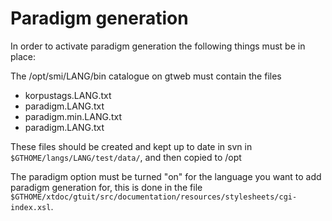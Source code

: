 # Paradigm generation

In order to activate paradigm generation the following things must be in place:

The /opt/smi/LANG/bin catalogue on gtweb must contain the files

- korpustags.LANG.txt
- paradigm.LANG.txt
- paradigm.min.LANG.txt
- paradigm.LANG.txt

These files should be created and kept up to date in svn in
`$GTHOME/langs/LANG/test/data/`, and then copied to /opt

The paradigm option must be turned "on" for the language you
want to add paradigm generation for, this is done in the file
`$GTHOME/xtdoc/gtuit/src/documentation/resources/stylesheets/cgi-index.xsl`.
